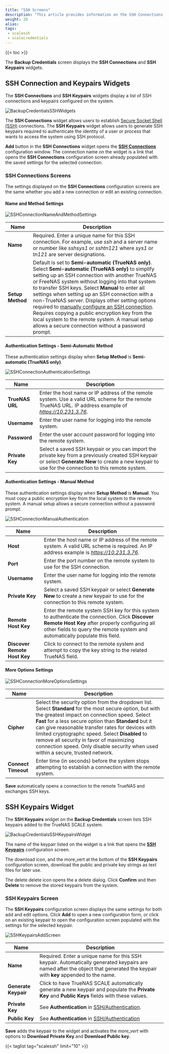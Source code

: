 ```yaml
---
title: "SSH Screens"
description: "This article provides information on the SSH Connections and SSH Keypairs screen widgets and settings."
weight: 20
alias:
tags:
 - scalessh
 - scalecredentials
---
```


{{< toc >}}


The **Backup Credentials** screen displays the **SSH Connections** and **SSH Keypairs** widgets. 

## SSH Connection and Keypairs Widgets
The **SSH Connections** and **SSH Keypairs** widgets display a list of SSH connections and keypairs configured on the system. 

![BackupCredentialsSSHWidgets](/images/SCALE/22.02/BackupCredentialsSSHWidgets.png "SSH Connections and Keypairs Widgets")

The **SSH Connections** widget allows users to establish [Secure Socket Shell (SSH)](https://searchsecurity.techtarget.com/definition/Secure-Shell) connections. 
The **SSH Keypairs** widget allows users to generate SSH keypairs required to authenticate the identity of a user or process that wants to access the system using SSH protocol.

**Add** button in the **SSH Connections** widget opens the **[SSH Connections](#ssh-connections-screens)** configuration window. 
The connection name on the widget is a link that opens the **SSH Connections** configuration screen already populated with the saved settings for the selected connection.

### SSH Connections Screens
The settings displayed on the **SSH Connections** configuration screens are the same whether you add a new connection or edit an existing connection.

#### Name and Method Settings

![SSHConnectionNameAndMethodSettings](/images/SCALE/22.02/SSHConnectionNameAndMethodSettings.png "SSH Connections Name and Method Settings")

| Name | Description |
|------|-------------|
| **Name** | Required. Enter a unique name for this SSH connection. For example, use *ssh* and a server name or number like *sshsys1* or *sshtn121* where *sys1* or *tn121* are server designations. |
| **Setup Method** | Default is set to **Semi-automatic (TrueNAS only)**. Select **Semi-automatic (TrueNAS only)** to simplify setting up an SSH connection with another TrueNAS or FreeNAS system without logging into that system to transfer SSH keys. Select **Manual** to enter all settings when setting up an SSH connection with a non-TrueNAS server. Displays other setting options required to [manually configure an SSH connection](#authentication-settings---manual-method). Requires copying a public encryption key from the local system to the remote system. A manual setup allows a secure connection without a password prompt. |

#### Authentication Settings - Semi-Automatic Method
These authentication settings display when **Setup Method** is **Semi-automatic (TrueNAS only)**.

![SSHConnectionAuthenticationSettings](/images/SCALE/22.02/SSHConnectionAuthenticationSettings.png "SSH Connections Authentication Settings") 

| Name | Description |
|------|-------------|
| **TrueNAS URL** | Enter the host name or IP address of the remote system. Use a valid URL scheme for the remote TrueNAS URL. IP address example of *https://10.231.3.76*. |
| **Username** | Enter the user name for logging into the remote system. |
| **Password** | Enter the user account password for logging into the remote system. |
| **Private Key** | Select a saved SSH keypair or you can import the private key from a previously created SSH keypair or select **Generate New** to create a new keypair to use for the connection to this remote system. |

#### Authentication Settings - Manual Method
These authentication settings display when **Setup Method** is **Manual**. You must copy a public encryption key from the local system to the remote system.
A manual setup allows a secure connection without a password prompt.

![SSHConnectionManualAuthentication](/images/SCALE/22.02/SSHConnectionManualAuthentication.png "SSH Connections Manual Authentication Settings") 

| Name | Description |
|------|-------------|
| **Host** | Enter the host name or IP address of the remote system. A valid URL scheme is required. An IP address example is *https://10.231.3.76*. |
| **Port** | Enter the port number on the remote system to use for the SSH connection. |
| **Username** | Enter the user name for logging into the remote system. |
| **Private Key** | Select a saved SSH keypair or select **Generate New** to create a new keypair to use for the connection to this remote system. |
| **Remote Host Key** | Enter the remote system SSH key for this system to authenticate the connection. Click **Discover Remote Host Key** after properly configuring all other fields to query the remote system and automatically populate this field. |
| **Discover Remote Host Key** | Click to connect to the remote system and attempt to copy the key string to the related TrueNAS field. |

#### More Options Settings

![SSHConnectionMoreOptionsSettings](/images/SCALE/22.02/SSHConnectionMoreOptionsSettings.png "SSH Connections More Options Settings") 

| Name | Description |
|------|-------------|
| **Cipher** | Select the security option from the dropdown list. Select **Standard** for the most secure option, but with the greatest impact on connection speed. Select **Fast** for a less secure option than **Standard** but it can give reasonable transfer rates for devices with limited cryptographc speed. Select **Disabled** to remove all security in favor of maximizing connection speed. Only disable security when used within a secure, trusted network. |
| **Connect Timeout** | Enter time (in seconds) before the system stops attempting to establish a connection with the remote system. |

**Save** automatically opens a connection to the remote TrueNAS and exchanges SSH keys.
## SSH Keypairs Widget
The **SSH Keypairs** widget on the **Backup Credentials** screen lists SSH keypairs added to the TrueNAS SCALE system. 

![BackupCredentialsSSHKeypairsWidget](/images/SCALE/22.02/BackupCredentialsSSHKeypairsWidget.png "SSH Keypairs Widget")

The name of the keypair listed on the widget is a link that opens the **[SSH Keypairs](#ssh-keypairs-screen)** configuration screen. 

The <iconify-icon icon="icon-park-outline:download"></iconify-icon> download icon, and the <span class="material-icons">more_vert</span> at the bottom of the **SSH Keypairs** configuration screen, download the public and private key strings as text files for later use. 

The <span class="material-icons">delete</span> delete icon opens the a delete dialog. Click **Confirm** and then **Delete** to remove the stored keypairs from the system.

### SSH Keypairs Screen
The **SSH Keypairs** configuration screen displays the same settings for both add and edit options. Click **Add** to open a new configuration form, or click on an existing keypair to open the configuration screen populated with the settings for the selected keypair.

![SSHKeypairsAddScreen](/images/SCALE/22.02/SSHKeypairsAddScreen.png "SSH Keypairs Settings")

| Name | Description |
|------|-------------|
| **Name** | Required. Enter a unique name for this SSH keypair. Automatically generated keypairs are named after the object that generated the keypair with **key** appended to the name. |
|**Generate Keypair** | Click to have TrueNAS SCALE automatically generate a new keypair and populate the **Private Key** and **Public Keys** fields with these values. |
| **Private Key** | See **Authentication** in [SSH/Authentication](https://man7.org/linux/man-pages/man1/ssh.1.html). |
| **Public Key** | See **Authentication** in [SSH/Authentication](https://man7.org/linux/man-pages/man1/ssh.1.html) | 

**Save** adds the keypair to the widget and activates the <i class="material-icons" aria-hidden="true">more_vert</i> with options to **Download Private Key** and **Download Public key**.

{{< taglist tag="scalessh" limit="10" >}}